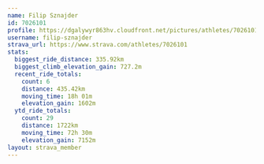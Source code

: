 ```yaml
---
name: Filip Sznajder
id: 7026101
profile: https://dgalywyr863hv.cloudfront.net/pictures/athletes/7026101/2123836/19/large.jpg
username: filip-sznajder
strava_url: https://www.strava.com/athletes/7026101
stats:
  biggest_ride_distance: 335.92km
  biggest_climb_elevation_gain: 727.2m
  recent_ride_totals:
    count: 6
    distance: 435.42km
    moving_time: 18h 01m
    elevation_gain: 1602m
  ytd_ride_totals:
    count: 29
    distance: 1722km
    moving_time: 72h 30m
    elevation_gain: 7152m
layout: strava_member
--- 
```

